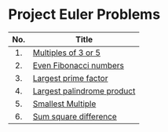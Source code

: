# Project Euler Problems

| No. | Title                                                            |
| :-: | ---------------------------------------------------------------- |
| 1.  | [Multiples of 3 or 5](https://projecteuler.net/problem=1)        |
| 2.  | [Even Fibonacci numbers](https://projecteuler.net/problem=2)     |
| 3.  | [Largest prime factor](https://projecteuler.net/problem=3)       |
| 4.  | [Largest palindrome product](https://projecteuler.net/problem=4) |
| 5.  | [Smallest Multiple](https://projecteuler.net/problem=5)          |
| 6.  | [Sum square difference](https://projecteuler.net/problem=6)      |
